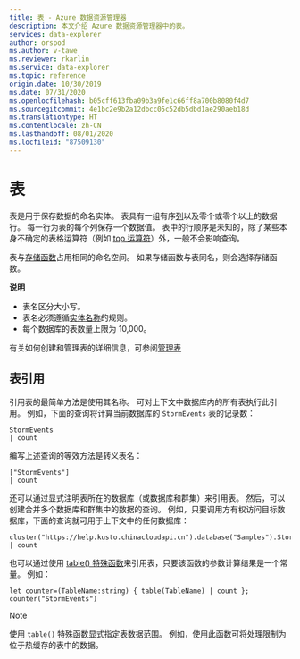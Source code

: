 ```yaml
---
title: 表 - Azure 数据资源管理器
description: 本文介绍 Azure 数据资源管理器中的表。
services: data-explorer
author: orspod
ms.author: v-tawe
ms.reviewer: rkarlin
ms.service: data-explorer
ms.topic: reference
origin.date: 10/30/2019
ms.date: 07/31/2020
ms.openlocfilehash: b05cff613fba09b3a9fe1c66ff8a700b8080f4d7
ms.sourcegitcommit: 4e1bc2e9b2a12dbcc05c52db5dbd1ae290aeb18d
ms.translationtype: HT
ms.contentlocale: zh-CN
ms.lasthandoff: 08/01/2020
ms.locfileid: "87509130"
---
```

# <a name="tables"></a>表

表是用于保存数据的命名实体。 表具有一组有序[列](./columns.md)以及零个或零个以上的数据行。 每一行为表的每个列保存一个数据值。 表中的行顺序是未知的，除了某些本身不确定的表格运算符（例如 [top 运算符](../topoperator.md)）外，一般不会影响查询。

表与[存储函数](./stored-functions.md)占用相同的命名空间。
如果存储函数与表同名，则会选择存储函数。

**说明**  

* 表名区分大小写。
* 表名必须遵循[实体名称](./entity-names.md)的规则。
* 每个数据库的表数量上限为 10,000。


有关如何创建和管理表的详细信息，可参阅[管理表](../../management/tables.md)

## <a name="table-references"></a>表引用

引用表的最简单方法是使用其名称。 可对上下文中数据库内的所有表执行此引用。 例如，下面的查询将计算当前数据库的 `StormEvents` 表的记录数：

```kusto
StormEvents
| count
```

编写上述查询的等效方法是转义表名：

```kusto
["StormEvents"]
| count
```

还可以通过显式注明表所在的数据库（或数据库和群集）来引用表。 然后，可以创建合并多个数据库和群集中的数据的查询。 例如，只要调用方有权访问目标数据库，下面的查询就可用于上下文中的任何数据库：

```kusto
cluster("https://help.kusto.chinacloudapi.cn").database("Samples").StormEvents
| count
```

也可以通过使用 [table() 特殊函数](../tablefunction.md)来引用表，只要该函数的参数计算结果是一个常量。 例如：

```kusto
let counter=(TableName:string) { table(TableName) | count };
counter("StormEvents")
```

> [!NOTE]
> 使用 `table()` 特殊函数显式指定表数据范围。 例如，使用此函数可将处理限制为位于热缓存的表中的数据。
